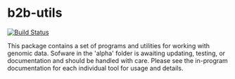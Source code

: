 b2b-utils
=======================================================

[![Build Status](https://travis-ci.org/jvolkening/b2b-utils.svg?branch=master)](https://travis-ci.org/jvolkening/b2b-utils)

This package contains a set of programs and utilities for working with genomic
data. Sofware in the 'alpha' folder is awaiting updating, testing, or
documentation and should be handled with care. Please see the in-program
documentation for each individual tool for usage and details.
